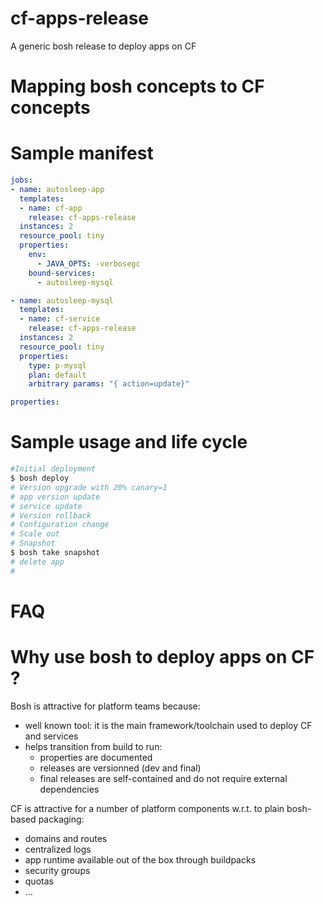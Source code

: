 # cf-apps-release
A generic bosh release to deploy apps on CF 

# Mapping bosh concepts to CF concepts

# Sample manifest

```yml
jobs: 
- name: autosleep-app
  templates: 
  - name: cf-app
    release: cf-apps-release
  instances: 2
  resource_pool: tiny
  properties:
    env:
      - JAVA_OPTS: -verbosegc
    bound-services:
      - autosleep-mysql

- name: autosleep-mysql
  templates: 
  - name: cf-service
    release: cf-apps-release
  instances: 2
  resource_pool: tiny
  properties:
    type: p-mysql    
    plan: default    
    arbitrary params: "{ action=update}"    

properties:
```

# Sample usage and life cycle

```sh
#Initial deployment
$ bosh deploy
# Version upgrade with 20% canary=1
# app version update
# service update
# Version rollback
# Configuration change
# Scale out
# Snapshot
$ bosh take snapshot
# delete app
# 

```

# FAQ

# Why use bosh to deploy apps on CF ?

Bosh is attractive for platform teams because:
* well known tool: it is the main framework/toolchain used to deploy CF and services
* helps transition from build to run:
  * properties are documented
  * releases are versionned (dev and final)
  * final releases are self-contained and do not require external dependencies

CF is attractive for a number of platform components w.r.t. to plain bosh-based packaging:
- domains and routes
- centralized logs
- app runtime available out of the box through buildpacks
- security groups
- quotas
- ...

 
